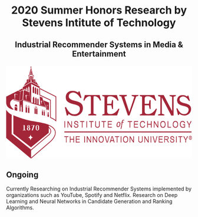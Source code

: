 # <p align = 'center'> 2020 Summer Honors Research by Stevens Intitute of Technology </p>
## <p align = 'center'>  Industrial Recommender Systems in Media & Entertainment </p>
<p align = 'center'> <img width="600" img height="250" src = https://github.com/siddh30/2020-Summer-Honors-Research/blob/master/Images/Logo.png </p>

## Ongoing
Currently Researching on Industrial Recommender Systems implemented by organizations such as YouTube, Spotify and Netflix. Research on Deep Learning and Neural Networks in Candidate Generation and Ranking Algorithms.
  


